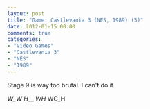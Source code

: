 ```yaml
---
layout: post
title: "Game: Castlevania 3 (NES, 1989) (5)"
date: 2012-01-15 00:00
comments: true
categories:
- "Video Games"
- "Castlevania 3"
- "NES"
- "1989"
---
```


Stage 9 is way too brutal. I can't do it.

_W_W
H___
_WH_
WC_H    

